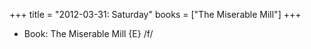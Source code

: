 +++
title = "2012-03-31: Saturday"
books = ["The Miserable Mill"]
+++


* Book: The Miserable Mill {E} /f/
